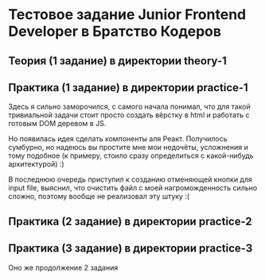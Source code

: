# Тестовое задание Junior Frontend Developer в Братство Кодеров

## Теория (1 задание) в директории theory-1

## Практика (1 задание) в директории practice-1
Здесь я сильно заморочился, с самого начала понимал, что для такой тривиальной задачи стоит просто создать вёрстку в html и работать с готовым DOM деревом в JS.

Но появилась идея сделать компоненты аля Реакт. Получилось сумбурно, но надеюсь вы простите мне мои недочёты, усложнения и тому подобное (к примеру, стоило сразу определиться с какой-нибудь архитектурой) :)

В последнюю очередь приступил к созданию отменяющей кнопки для input file, выяснил, что очистить файл с моей нагроможденность сильно сложно, поэтому вообще не реализовал эту штуку :(

## Практика (2 задание) в директории practice-2

## Практика (3 задание) в директории practice-3
Оно же продолжение 2 задания
